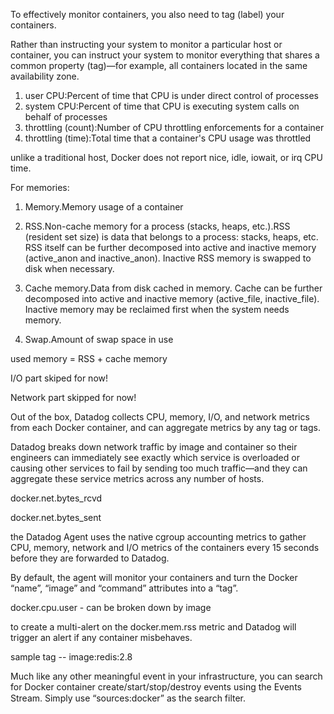 To effectively monitor containers, you also need to tag (label) your containers.

Rather than instructing your system to monitor a particular host or container, you can instruct your system to monitor everything that shares a common property (tag)—for example, all containers located in the same availability zone.

1. user CPU:Percent of time that CPU is under direct control of processes
2. system CPU:Percent of time that CPU is executing system calls on behalf of processes
3. throttling (count):Number of CPU throttling enforcements for a container
4. throttling (time):Total time that a container's CPU usage was throttled

unlike a traditional host, Docker does not report nice, idle, iowait, or irq CPU time.

For memories:

1. Memory.Memory usage of a container

2. RSS.Non-cache memory for a process (stacks, heaps, etc.).RSS (resident set size) is data that belongs to a process: stacks, heaps, etc. RSS itself can be further decomposed into active and inactive memory (active_anon and inactive_anon). Inactive RSS memory is swapped to disk when necessary.

3. Cache memory.Data from disk cached in memory. Cache can be further decomposed into active and inactive memory (active_file, inactive_file). Inactive memory may be reclaimed first when the system needs memory.

4. Swap.Amount of swap space in use

used memory = RSS + cache memory

I/O part skiped for now!

Network part skipped for now!

Out of the box, Datadog collects CPU, memory, I/O, and network metrics from each Docker container, and can aggregate metrics by any tag or tags.

Datadog breaks down network traffic by image and container so their engineers can immediately see exactly which service is overloaded or causing other services to fail by sending too much traffic—and they can aggregate these service metrics across any number of hosts.

docker.net.bytes_rcvd

docker.net.bytes_sent


the Datadog Agent uses the native cgroup accounting metrics to gather CPU, memory, network and I/O metrics of the containers every 15 seconds before they are forwarded to Datadog.

By default, the agent will monitor your containers and turn the Docker “name”, “image” and “command” attributes into a “tag”.

docker.cpu.user - can be broken down by image

to create a multi-alert on the docker.mem.rss metric and Datadog will trigger an alert if any container misbehaves.

sample tag -- image:redis:2.8

Much like any other meaningful event in your infrastructure, you can search for Docker container create/start/stop/destroy events using the Events Stream. Simply use “sources:docker” as the search filter.


